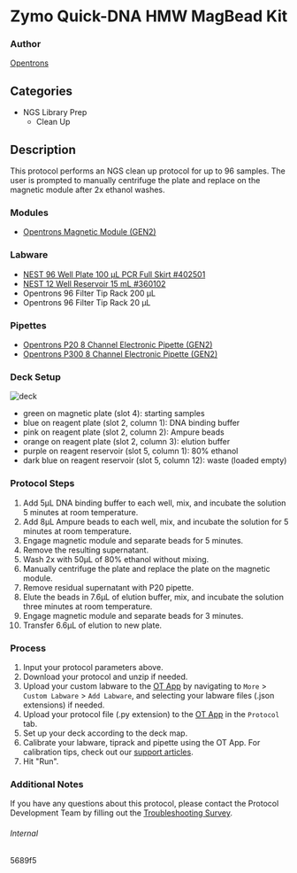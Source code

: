# Zymo Quick-DNA HMW MagBead Kit


### Author
[Opentrons](https://opentrons.com/)


## Categories
* NGS Library Prep
	* Clean Up


## Description
This protocol performs an NGS clean up protocol for up to 96 samples. The user is prompted to manually centrifuge the plate and replace on the magnetic module after 2x ethanol washes.


### Modules
* [Opentrons Magnetic Module (GEN2)](https://shop.opentrons.com/magnetic-module-gen2/)


### Labware
* [NEST 96 Well Plate 100 µL PCR Full Skirt #402501](http://www.cell-nest.com/page94?_l=en&product_id=97&product_category=96)
* [NEST 12 Well Reservoir 15 mL #360102](http://www.cell-nest.com/page94?_l=en&product_id=102)
* Opentrons 96 Filter Tip Rack 200 µL
* Opentrons 96 Filter Tip Rack 20 µL


### Pipettes
* [Opentrons P20 8 Channel Electronic Pipette (GEN2)](https://shop.opentrons.com/8-channel-electronic-pipette/)
* [Opentrons P300 8 Channel Electronic Pipette (GEN2)](https://shop.opentrons.com/8-channel-electronic-pipette/)


### Deck Setup
![deck](https://opentrons-protocol-library-website.s3.amazonaws.com/custom-README-images/5689f5/deck.png)  
* green on magnetic plate (slot 4): starting samples
* blue on reagent plate (slot 2, column 1): DNA binding buffer
* pink on reagent plate (slot 2, column 2): Ampure beads
* orange on reagent plate (slot 2, column 3): elution buffer
* purple on reagent reservoir (slot 5, column 1): 80% ethanol
* dark blue on reagent reservoir (slot 5, column 12): waste (loaded empty)


### Protocol Steps
1. Add 5μL DNA binding buffer to each well, mix, and incubate the solution 5 minutes at room temperature.
2. Add 8μL Ampure beads to each well, mix, and incubate the solution for 5 minutes at room temperature.
3. Engage magnetic module and separate beads for 5 minutes.
4. Remove the resulting supernatant.
5. Wash 2x with 50μL of 80% ethanol without mixing.
6. Manually centrifuge the plate and replace the plate on the magnetic module.
7. Remove residual supernatant with P20 pipette.
8. Elute the beads in 7.6μL of elution buffer, mix, and incubate the solution three minutes at room temperature.
9. Engage magnetic module and separate beads for 3 minutes.
10. Transfer 6.6μL of elution to new plate.

### Process
1. Input your protocol parameters above.
2. Download your protocol and unzip if needed.
3. Upload your custom labware to the [OT App](https://opentrons.com/ot-app) by navigating to `More` > `Custom Labware` > `Add Labware`, and selecting your labware files (.json extensions) if needed.
4. Upload your protocol file (.py extension) to the [OT App](https://opentrons.com/ot-app) in the `Protocol` tab.
5. Set up your deck according to the deck map.
6. Calibrate your labware, tiprack and pipette using the OT App. For calibration tips, check out our [support articles](https://support.opentrons.com/en/collections/1559720-guide-for-getting-started-with-the-ot-2).
7. Hit "Run".


### Additional Notes
If you have any questions about this protocol, please contact the Protocol Development Team by filling out the [Troubleshooting Survey](https://protocol-troubleshooting.paperform.co/).


###### Internal
5689f5
